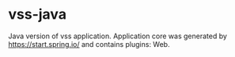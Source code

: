 # vss-java
Java version of vss application. Application core was generated by https://start.spring.io/ and contains 
plugins: Web.
